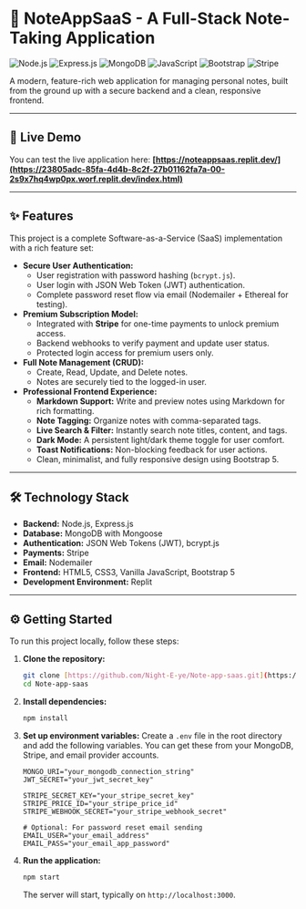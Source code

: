 
# 📝 NoteAppSaaS - A Full-Stack Note-Taking Application

![Node.js](https://img.shields.io/badge/Node.js-339933?style=for-the-badge&logo=nodedotjs&logoColor=white)
![Express.js](https://img.shields.io/badge/Express.js-000000?style=for-the-badge&logo=express&logoColor=white)
![MongoDB](https://img.shields.io/badge/MongoDB-47A248?style=for-the-badge&logo=mongodb&logoColor=white)
![JavaScript](https://img.shields.io/badge/JavaScript-F7DF1E?style=for-the-badge&logo=javascript&logoColor=black)
![Bootstrap](https://img.shields.io/badge/Bootstrap-563D7C?style=for-the-badge&logo=bootstrap&logoColor=white)
![Stripe](https://img.shields.io/badge/Stripe-626CD9?style=for-the-badge&logo=stripe&logoColor=white)

A modern, feature-rich web application for managing personal notes, built from the ground up with a secure backend and a clean, responsive frontend.

---

## 🚀 Live Demo

You can test the live application here: **[https://noteappsaas.replit.dev/](https://23805adc-85fa-4d4b-8c2f-27b01162fa7a-00-2s9x7hq4wp0px.worf.replit.dev/index.html)**

---

## ✨ Features

This project is a complete Software-as-a-Service (SaaS) implementation with a rich feature set:

* **Secure User Authentication:**
    * User registration with password hashing (`bcrypt.js`).
    * User login with JSON Web Token (JWT) authentication.
    * Complete password reset flow via email (Nodemailer + Ethereal for testing).
* **Premium Subscription Model:**
    * Integrated with **Stripe** for one-time payments to unlock premium access.
    * Backend webhooks to verify payment and update user status.
    * Protected login access for premium users only.
* **Full Note Management (CRUD):**
    * Create, Read, Update, and Delete notes.
    * Notes are securely tied to the logged-in user.
* **Professional Frontend Experience:**
    * **Markdown Support:** Write and preview notes using Markdown for rich formatting.
    * **Note Tagging:** Organize notes with comma-separated tags.
    * **Live Search & Filter:** Instantly search note titles, content, and tags.
    * **Dark Mode:** A persistent light/dark theme toggle for user comfort.
    * **Toast Notifications:** Non-blocking feedback for user actions.
    * Clean, minimalist, and fully responsive design using Bootstrap 5.

---

## 🛠️ Technology Stack

* **Backend:** Node.js, Express.js
* **Database:** MongoDB with Mongoose
* **Authentication:** JSON Web Tokens (JWT), bcrypt.js
* **Payments:** Stripe
* **Email:** Nodemailer
* **Frontend:** HTML5, CSS3, Vanilla JavaScript, Bootstrap 5
* **Development Environment:** Replit

---

## ⚙️ Getting Started

To run this project locally, follow these steps:

1.  **Clone the repository:**
    ```sh
    git clone [https://github.com/Night-E-ye/Note-app-saas.git](https://github.com/Night-E-ye/Note-app-saas.git)
    cd Note-app-saas
    ```

2.  **Install dependencies:**
    ```sh
    npm install
    ```

3.  **Set up environment variables:**
    Create a `.env` file in the root directory and add the following variables. You can get these from your MongoDB, Stripe, and email provider accounts.

    ```
    MONGO_URI="your_mongodb_connection_string"
    JWT_SECRET="your_jwt_secret_key"

    STRIPE_SECRET_KEY="your_stripe_secret_key"
    STRIPE_PRICE_ID="your_stripe_price_id"
    STRIPE_WEBHOOK_SECRET="your_stripe_webhook_secret"

    # Optional: For password reset email sending
    EMAIL_USER="your_email_address"
    EMAIL_PASS="your_email_app_password"
    ```

4.  **Run the application:**
    ```sh
    npm start
    ```
    The server will start, typically on `http://localhost:3000`.
